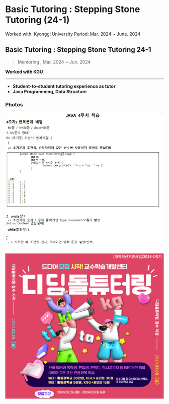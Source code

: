 # Basic Tutoring : Stepping Stone Tutoring (24-1)

Worked with: Kyonggi University
Period: Mar. 2024 ~ June. 2024

## Basic Tutoring : Stepping Stone Tutoring 24-1

> Mentoring , Mar. 2024 ~ Jun. 2024
> 

**Worked with KGU**

---

- **Student-to-student tutoring experience as tutor**
- **Java Programming, Data Structure**

### Photos

![](basic_1.png)

![](basic_2.png)
